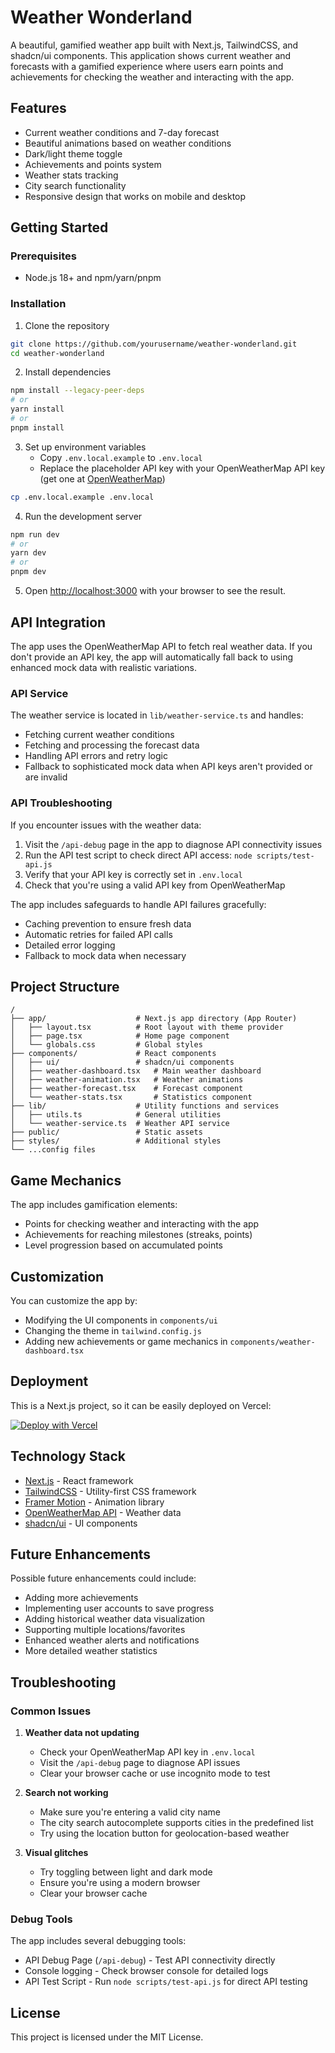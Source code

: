 # Weather Wonderland

A beautiful, gamified weather app built with Next.js, TailwindCSS, and shadcn/ui components. This application shows current weather and forecasts with a gamified experience where users earn points and achievements for checking the weather and interacting with the app.

## Features

- Current weather conditions and 7-day forecast
- Beautiful animations based on weather conditions
- Dark/light theme toggle
- Achievements and points system
- Weather stats tracking
- City search functionality
- Responsive design that works on mobile and desktop

## Getting Started

### Prerequisites

- Node.js 18+ and npm/yarn/pnpm

### Installation

1. Clone the repository

```bash
git clone https://github.com/yourusername/weather-wonderland.git
cd weather-wonderland
```

2. Install dependencies

```bash
npm install --legacy-peer-deps
# or
yarn install
# or
pnpm install
```

3. Set up environment variables
   - Copy `.env.local.example` to `.env.local`
   - Replace the placeholder API key with your OpenWeatherMap API key (get one at [OpenWeatherMap](https://openweathermap.org/api))

```bash
cp .env.local.example .env.local
```

4. Run the development server

```bash
npm run dev
# or
yarn dev
# or
pnpm dev
```

5. Open [http://localhost:3000](http://localhost:3000) with your browser to see the result.

## API Integration

The app uses the OpenWeatherMap API to fetch real weather data. If you don't provide an API key, the app will automatically fall back to using enhanced mock data with realistic variations.

### API Service

The weather service is located in `lib/weather-service.ts` and handles:

- Fetching current weather conditions
- Fetching and processing the forecast data
- Handling API errors and retry logic
- Fallback to sophisticated mock data when API keys aren't provided or are invalid

### API Troubleshooting

If you encounter issues with the weather data:

1. Visit the `/api-debug` page in the app to diagnose API connectivity issues
2. Run the API test script to check direct API access: `node scripts/test-api.js`
3. Verify that your API key is correctly set in `.env.local`
4. Check that you're using a valid API key from OpenWeatherMap

The app includes safeguards to handle API failures gracefully:

- Caching prevention to ensure fresh data
- Automatic retries for failed API calls
- Detailed error logging
- Fallback to mock data when necessary

## Project Structure

```
/
├── app/                    # Next.js app directory (App Router)
│   ├── layout.tsx          # Root layout with theme provider
│   ├── page.tsx            # Home page component
│   └── globals.css         # Global styles
├── components/             # React components
│   ├── ui/                 # shadcn/ui components
│   ├── weather-dashboard.tsx   # Main weather dashboard
│   ├── weather-animation.tsx   # Weather animations
│   ├── weather-forecast.tsx    # Forecast component
│   └── weather-stats.tsx       # Statistics component
├── lib/                    # Utility functions and services
│   ├── utils.ts            # General utilities
│   └── weather-service.ts  # Weather API service
├── public/                 # Static assets
├── styles/                 # Additional styles
└── ...config files
```

## Game Mechanics

The app includes gamification elements:

- Points for checking weather and interacting with the app
- Achievements for reaching milestones (streaks, points)
- Level progression based on accumulated points

## Customization

You can customize the app by:

- Modifying the UI components in `components/ui`
- Changing the theme in `tailwind.config.js`
- Adding new achievements or game mechanics in `components/weather-dashboard.tsx`

## Deployment

This is a Next.js project, so it can be easily deployed on Vercel:

[![Deploy with Vercel](https://vercel.com/button)](https://vercel.com/new/git/external?repository-url=https://github.com/yourusername/weather-wonderland)

## Technology Stack

- [Next.js](https://nextjs.org/) - React framework
- [TailwindCSS](https://tailwindcss.com/) - Utility-first CSS framework
- [Framer Motion](https://www.framer.com/motion/) - Animation library
- [OpenWeatherMap API](https://openweathermap.org/api) - Weather data
- [shadcn/ui](https://ui.shadcn.com/) - UI components

## Future Enhancements

Possible future enhancements could include:

- Adding more achievements
- Implementing user accounts to save progress
- Adding historical weather data visualization
- Supporting multiple locations/favorites
- Enhanced weather alerts and notifications
- More detailed weather statistics

## Troubleshooting

### Common Issues

1. **Weather data not updating**

   - Check your OpenWeatherMap API key in `.env.local`
   - Visit the `/api-debug` page to diagnose API issues
   - Clear your browser cache or use incognito mode to test

2. **Search not working**

   - Make sure you're entering a valid city name
   - The city search autocomplete supports cities in the predefined list
   - Try using the location button for geolocation-based weather

3. **Visual glitches**
   - Try toggling between light and dark mode
   - Ensure you're using a modern browser
   - Clear your browser cache

### Debug Tools

The app includes several debugging tools:

- API Debug Page (`/api-debug`) - Test API connectivity directly
- Console logging - Check browser console for detailed logs
- API Test Script - Run `node scripts/test-api.js` for direct API testing

## License

This project is licensed under the MIT License.
